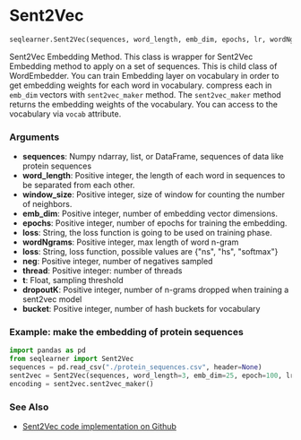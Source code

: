 # Sent2Vec
```python
seqlearner.Sent2Vec(sequences, word_length, emb_dim, epochs, lr, wordNgrams, loss, neg, thread, t, dropoutK, bucket)
```
Sent2Vec Embedding Method. This class is wrapper for Sent2Vec Embedding method to apply on a set of sequences. This is child class of WordEmbedder.
You can train Embedding layer on vocabulary in order to get embedding weights for each word in vocabulary. compress each in `emb_dim` vectors with `sent2vec_maker` method.
The `sent2vec_maker` method returns the embedding weights of the vocabulary. You can access to the vocabulary via `vocab` attribute.

### Arguments
- __sequences__: Numpy ndarray, list, or DataFrame, sequences of data like protein sequences
- __word_length__: Positive integer, the length of each word in sequences to be separated from each other.
- __window_size__: Positive integer, size of window for counting the number of neighbors.
- __emb_dim__: Positive integer, number of embedding vector dimensions.
- __epochs__: Positive integer, number of epochs for training the embedding.
- __loss__: String, the loss function is going to be used on training phase.
- __wordNgrams__: Positive integer, max length of word n-gram
- __loss__: String, loss function, possible values are {"ns", "hs", "softmax"}
- __neg__: Positive integer, number of negatives sampled
- __thread__: Positive integer: number of threads
- __t__: Float, sampling threshold
- __dropoutK__: Positive integer, number of n-grams dropped when training a sent2vec model
- __bucket__: Positive integer, number of hash buckets for vocabulary


### Example: make the embedding of protein sequences

```python
import pandas as pd
from seqlearner import Sent2Vec
sequences = pd.read_csv("./protein_sequences.csv", header=None)
sent2vec = Sent2Vec(sequences, word_length=3, emb_dim=25, epoch=100, lr=0.2, wordNgrams=5, loss="hs", neg=20, thread=10, t=0.0000005, dropoutK=2, bucket=4000000)
encoding = sent2vec.sent2vec_maker()
```

### See Also
- [Sent2Vec code implementation on Github](https://github.com/EliHei/seqlearn/blob/master/seqlearner/Sent2Vec.py)

